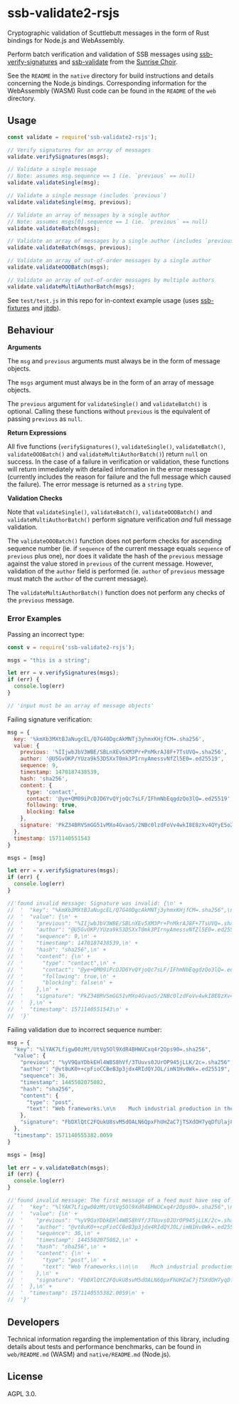 # ssb-validate2-rsjs

Cryptographic validation of Scuttlebutt messages in the form of Rust bindings for Node.js and WebAssembly.

Perform batch verification and validation of SSB messages using [ssb-verify-signatures](https://crates.io/crates/ssb-verify-signatures) and [ssb-validate](https://github.com/mycognosist/ssb-validate) from the [Sunrise Choir](https://github.com/sunrise-choir).

See the `README` in the `native` directory for build instructions and details concerning the Node.js bindings. Corresponding information for the WebAssembly (WASM) Rust code can be found in the `README` of the `web` directory.

## Usage

```javascript
const validate = require('ssb-validate2-rsjs');

// Verify signatures for an array of messages
validate.verifySignatures(msgs);

// Validate a single message
// Note: assumes msg.sequence == 1 (ie. `previous` == null)
validate.validateSingle(msg);

// Validate a single message (includes `previous`)
validate.validateSingle(msg, previous);

// Validate an array of messages by a single author
// Note: assumes msgs[0].sequence == 1 (ie. `previous` == null)
validate.validateBatch(msgs);

// Validate an array of messages by a single author (includes `previous`)
validate.validateBatch(msgs, previous);

// Validate an array of out-of-order messages by a single author
validate.validateOOOBatch(msgs);

// Validate an array of out-of-order messages by multiple authors
validate.validateMultiAuthorBatch(msgs);
```

See `test/test.js` in this repo for in-context example usage (uses [ssb-fixtures](https://github.com/ssb-ngi-pointer/ssb-fixtures) and [jitdb](https://github.com/ssb-ngi-pointer/jitdb)).

## Behaviour

**Arguments**

The `msg` and `previous` arguments must always be in the form of message objects.

The `msgs` argument must always be in the form of an array of message objects.

The `previous` argument for `validateSingle()` and `validateBatch()` is optional. Calling these functions without `previous` is the equivalent of passing `previous` as `null`.

**Return Expressions**

All five functions (`verifySignatures()`, `validateSingle()`, `validateBatch()`, `validateOOOBatch()` and `validateMultiAuthorBatch()`) return `null` on success. In the case of a failure in verification or validation, these functions will return immediately with detailed information in the error message (currently includes the reason for failure and the full message which caused the failure). The error message is returned as a `string` type.

**Validation Checks**

Note that `validateSingle()`, `validateBatch()`, `validateOOOBatch()` and `validateMultiAuthorBatch()` perform signature verification _and_ full message validation.

The `validateOOOBatch()` function does not perform checks for ascending sequence number (ie. if `sequence` of the current message equals `sequence` of `previous` plus one), nor does it validate the hash of the `previous` message against the value stored in `previous` of the current message. However, validation of the `author` field is performed (ie. `author` of `previous` message must match the `author` of the current message).

The `validateMultiAuthorBatch()` function does not perform any checks of the `previous` message.

### Error Examples

Passing an incorrect type:

```javascript
const v = require('ssb-validate2-rsjs');

msgs = "this is a string";

let err = v.verifySignatures(msgs);
if (err) {
  console.log(err)
}

// 'input must be an array of message objects'
```

Failing signature verification:

```javascript
msg = {
  key: '%kmXb3MXtBJaNugcEL/Q7G40DgcAkMNTj3yhmxKHjfCM=.sha256',
  value: {
    previous: '%IIjwbJbV3WBE/SBLnXEv5XM3Pr+PnMkrAJ8F+7TsUVQ=.sha256',
    author: '@U5GvOKP/YUza9k53DSXxT0mk3PIrnyAmessvNfZl5E0=.ed25519',
    sequence: 9,
    timestamp: 1470187438539,
    hash: 'sha256',
    content: {
      type: 'contact',
      contact: '@ye+QM09iPcDJD6YvQYjoQc7sLF/IFhmNbEqgdzQo3lQ=.ed25519',
      following: true,
      blocking: false
    },
    signature: 'PkZ34BRVSmGG51vMXo4GvaoS/2NBc0lzdFoVv4wkI8E8zXv4QYyE5o2mPACKOcrhrLJpymLzqpoE70q78INuBg==.sig.ed25519'
  },
  timestamp: 1571140551543
}

msgs = [msg]

let err = v.verifySignatures(msgs);
if (err) {
  console.log(err)
}

//'found invalid message: Signature was invalid: {\n' +
//  '  "key": "%kmXb3MXtBJaNugcEL/Q7G40DgcAkMNTj3yhmxKHjfCM=.sha256",\n' +
//  '  "value": {\n' +
//  '    "previous": "%IIjwbJbV3WBE/SBLnXEv5XM3Pr+PnMkrAJ8F+7TsUVQ=.sha256",\n' +
//  '    "author": "@U5GvOKP/YUza9k53DSXxT0mk3PIrnyAmessvNfZl5E0=.ed25519",\n' +
//  '    "sequence": 9,\n' +
//  '    "timestamp": 1470187438539,\n' +
//  '    "hash": "sha256",\n' +
//  '    "content": {\n' +
//  '      "type": "contact",\n' +
//  '      "contact": "@ye+QM09iPcDJD6YvQYjoQc7sLF/IFhmNbEqgdzQo3lQ=.ed25519",\n' +
//  '      "following": true,\n' +
//  '      "blocking": false\n' +
//  '    },\n' +
//  '    "signature": "PkZ34BRVSmGG51vMXo4GvaoS/2NBc0lzdFoVv4wkI8E8zXv4QYyE5o2mPACKOcrhrLJpymLzqpoE70q78INuBg==.sig.ed25519"\n' +
//  '  },\n' +
//  '  "timestamp": 1571140551543\n' +
//  '}'
```

Failing validation due to incorrect sequence number:

```javascript
msg = {
  "key": "%lYAK7Lfigw00zMt/UtVg5Ol9XdR4BHWUCxq4r2Ops90=.sha256",
  "value": {
    "previous": "%yV9QaYDbkEHl4W8S8hVf/3TUuvs0JUrOP945jLLK/2c=.sha256",
    "author": "@vt8uK0++cpFioCCBeB3p3jdx4RIdQYJOL/imN1Hv0Wk=.ed25519",
    "sequence": 36,
    "timestamp": 1445502075082,
    "hash": "sha256",
    "content": {
      "type": "post",
      "text": "Web frameworks.\n\n    Much industrial production in the late nineteenth century depended on skilled workers, whose knowledge of the production process often far exceeded their employers’; Taylor saw that this gave laborers a tremendous advantage over their employer in the struggle over the pace of work.\n\n    Not only could capitalists not legislate techniques they were ignorant of, but they were also in no position to judge when workers told them the process simply couldn’t be driven any faster. Work had to be redesigned so that employers did not depend on their employees for knowledge of the production process.\n\nhttps://www.jacobinmag.com/2015/04/braverman-gramsci-marx-technology/"
    },
    "signature": "FbDXlQtC2FQukU8svM5dOALN6QpxFhUHZaC7jTSXdOH7yqDfUlaj8q97YLdo5YqknZ71b0Y59hlQkmfkbtv5DA==.sig.ed25519"
  },
  "timestamp": 1571140555382.0059
}

msgs = [msg]

let err = v.validateBatch(msgs);
if (err) {
  console.log(err)
}

//'found invalid message: The first message of a feed must have seq of 1: {\n' +
//  '  "key": "%lYAK7Lfigw00zMt/UtVg5Ol9XdR4BHWUCxq4r2Ops90=.sha256",\n' +
//  '  "value": {\n' +
//  '    "previous": "%yV9QaYDbkEHl4W8S8hVf/3TUuvs0JUrOP945jLLK/2c=.sha256",\n' +
//  '    "author": "@vt8uK0++cpFioCCBeB3p3jdx4RIdQYJOL/imN1Hv0Wk=.ed25519",\n' +
//  '    "sequence": 36,\n' +
//  '    "timestamp": 1445502075082,\n' +
//  '    "hash": "sha256",\n' +
//  '    "content": {\n' +
//  '      "type": "post",\n' +
//  '      "text": "Web frameworks.\\n\\n    Much industrial production in the late nineteenth century depended on skilled workers, whose knowledge of the production process often far exceeded their employers’; Taylor saw that this gave laborers a tremendous advantage over their employer in the struggle over the pace of work.\\n\\n    Not only could capitalists not legislate techniques they were ignorant of, but they were also in no position to judge when workers told them the process simply couldn’t be driven any faster. Work had to be redesigned so that employers did not depend on their employees for knowledge of the production process.\\n\\nhttps://www.jacobinmag.com/2015/04/braverman-gramsci-marx-technology/"\n' +
//  '    },\n' +
//  '    "signature": "FbDXlQtC2FQukU8svM5dOALN6QpxFhUHZaC7jTSXdOH7yqDfUlaj8q97YLdo5YqknZ71b0Y59hlQkmfkbtv5DA==.sig.ed25519"\n' +
//  '  },\n' +
//  '  "timestamp": 1571140555382.0059\n' +
//  '}'
```

## Developers

Technical information regarding the implementation of this library, including details about tests and performance benchmarks, can be found in `web/README.md` (WASM) and `native/README.md` (Node.js).

## License

AGPL 3.0.
